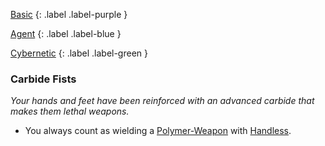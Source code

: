 
[Basic](Game/Basic-List)
{: .label .label-purple }

[Agent](Game/Agent)
{: .label .label-blue }

[Cybernetic](Game/Cybernetic-List)
{: .label .label-green }
### Carbide Fists
*Your hands and feet have been reinforced with an advanced carbide that makes them lethal weapons.*
* You always count as wielding a [Polymer-Weapon](Game/Blocks/Polymer-Weapon) with [Handless](Game/Core/Weapon-Traits#Handless).

